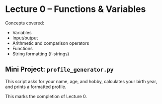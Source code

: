 # Lecture 0 – Functions & Variables

Concepts covered:

- Variables
- Input/output
- Arithmetic and comparison operators
- Functions
- String formatting (f-strings)

## Mini Project: `profile_generator.py`

This script asks for your name, age, and hobby, calculates your birth year, and prints a formatted profile.

This marks the completion of Lecture 0.
